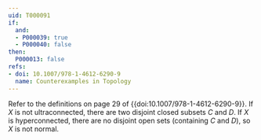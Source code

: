 ```yaml
---
uid: T000091
if:
  and:
  - P000039: true
  - P000040: false
then:
  P000013: false
refs:
- doi: 10.1007/978-1-4612-6290-9
  name: Counterexamples in Topology
---
```


Refer to the definitions on page 29 of {{doi:10.1007/978-1-4612-6290-9}}.
If $X$ is not ultraconnected, there are two disjoint closed subsets $C$ and
$D$. If $X$ is hyperconnected, there are no disjoint open sets (containing $C$
and $D$), so $X$ is not normal.
